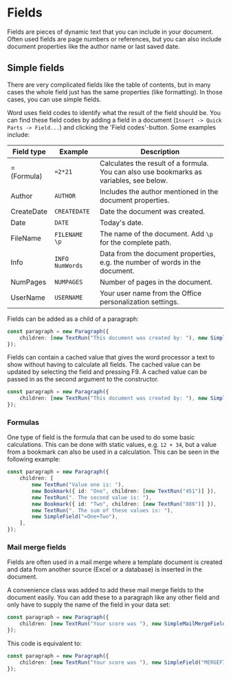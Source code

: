 # Fields

Fields are pieces of dynamic text that you can include in your document. Often used fields are page numbers or references, but you can also include document properties like the author name or last saved date.

## Simple fields

There are very complicated fields like the table of contents, but in many cases the whole field just has the same properties (like formatting). In those cases, you can use simple fields.

Word uses field codes to identify what the result of the field should be. You can find these field codes by adding a field in a document (`Insert -> Quick Parts -> Field...`) and clicking the 'Field codes'-button. Some examples include:

| Field type  | Example         | Description                                                                             |
| ----------- | --------------- | --------------------------------------------------------------------------------------- |
| = (Formula) | `=2*21`         | Calculates the result of a formula. You can also use bookmarks as variables, see below. |
| Author      | `AUTHOR`        | Includes the author mentioned in the document properties.                               |
| CreateDate  | `CREATEDATE`    | Date the document was created.                                                          |
| Date        | `DATE`          | Today's date.                                                                           |
| FileName    | `FILENAME \p`   | The name of the document. Add `\p` for the complete path.                               |
| Info        | `INFO NumWords` | Data from the document properties, e.g. the number of words in the document.            |
| NumPages    | `NUMPAGES`      | Number of pages in the document.                                                        |
| UserName    | `USERNAME`      | Your user name from the Office personalization settings.                                |

Fields can be added as a child of a paragraph:

```ts
const paragraph = new Paragraph({
    children: [new TextRun("This document was created by: "), new SimpleField("AUTHOR")],
});
```

Fields can contain a cached value that gives the word processor a text to show without having to calculate all fields. The cached value can be updated by selecting the field and pressing F9. A cached value can be passed in as the second argument to the constructor.

```ts
const paragraph = new Paragraph({
    children: [new TextRun("This document was created by: "), new SimpleField("AUTHOR", "Richard Brodie")],
});
```

### Formulas

One type of field is the formula that can be used to do some basic calculations. This can be done with static values, e.g. `12 + 34`, but a value from a bookmark can also be used in a calculation. This can be seen in the following example:

```ts
const paragraph = new Paragraph({
    children: [
        new TextRun("Value one is: "),
        new Bookmark({ id: "One", children: [new TextRun("451")] }),
        new TextRun(". The second value is: "),
        new Bookmark({ id: "Two", children: [new TextRun("886")] }),
        new TextRun(". The sum of these values is: "),
        new SimpleField("=One+Two"),
    ],
});
```

### Mail merge fields

Fields are often used in a mail merge where a template document is created and data from another source (Excel or a database) is inserted in the document.

A convenience class was added to add these mail merge fields to the document easily. You can add these to a paragraph like any other field and only have to supply the name of the field in your data set:

```ts
const paragraph = new Paragraph({
    children: [new TextRun("Your score was "), new SimpleMailMergeField("Score"), new TextRun(" of 100 points")],
});
```

This code is equivalent to:

```ts
const paragraph = new Paragraph({
    children: [new TextRun("Your score was "), new SimpleField("MERGEFIELD Score", "«Score»"), new TextRun(" of 100 points")],
});
```
